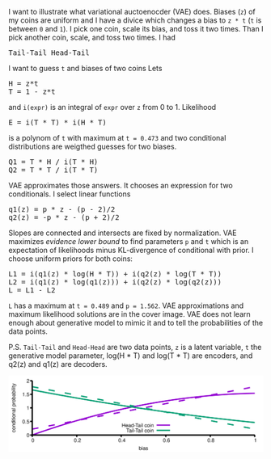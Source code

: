 I want to illustrate what variational auctoenocder (VAE) does. Biases
(`z`) of my coins are uniform and I have a divice which changes a bias
to `z * t` (`t` is between `0` and `1`). I pick one coin, scale its
bias, and toss it two times. Than I pick another coin, scale, and toss
two times. I had

<pre>
Tail-Tail Head-Tail
</pre>

I want to guess `t` and biases of two coins Lets
<pre>
H = z*t
T = 1 - z*t
</pre>

and `i(expr)` is an integral of `expr` over `z` from 0 to 1. Likelihood
<pre>
E = i(T * T) * i(H * T)
</pre>
is a polynom of `t` with maximum at `t = 0.473` and two conditional
distributions are weigthed guesses for two biases.

<pre>
Q1 = T * H / i(T * H)
Q2 = T * T / i(T * T)
</pre>

VAE approximates those answers. It chooses an expression for two conditionals.
I select linear functions

<pre>
q1(z) = p * z - (p - 2)/2
q2(z) = -p * z - (p + 2)/2
</pre>

Slopes are connected and intersects are fixed by normalization. VAE
maximizes _evidence lower bound_ to find parameters `p` and `t` which
is an expectation of likelihoods minus KL-divergence of conditional
with prior. I choose uniform priors for both coins:

<pre>
L1 = i(q1(z) * log(H * T)) + i(q2(z) * log(T * T))
L2 = i(q1(z) * log(q1(z))) + i(q2(z) * log(q2(z)))
L = L1 - L2
</pre>

`L` has a maximum at `t = 0.489` and `p = 1.562`. VAE approximations
and maximum likelihood solutions are in the cover image. VAE does not
learn enough about generative model to mimic it and to tell the
probabilities of the data points.

P.S. `Tail-Tail` and `Head-Head` are two data points, `z` is a latent
variable, `t` the generative model parameter, log(H * T) and log(T *
T) are encoders, and q2(z) and q1(z) are decoders.

<img src="vai.png" align="center">